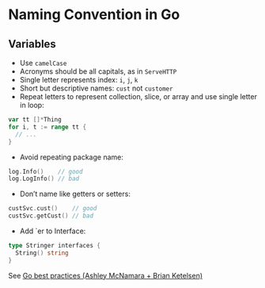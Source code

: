 # Naming Convention in Go

## Variables

* Use `camelCase`
* Acronyms should be all capitals, as in `ServeHTTP`
* Single letter represents index: `i`, `j`, `k`
* Short but descriptive names: `cust` not `customer`
* Repeat letters to represent collection, slice, or array and use single letter in loop:

```go
var tt []*Thing
for i, t := range tt {
  // ...
}
```

* Avoid repeating package name:

```go
log.Info()    // good
log.LogInfo() // bad
```

* Don’t name like getters or setters:

```go
custSvc.cust()    // good
custSvc.getCust() // bad
```

* Add `er to Interface:

```go
type Stringer interfaces {
  String() string
}
```

See [Go best practices (Ashley McNamara + Brian Ketelsen)](https://www.youtube.com/watch?v=MzTcsI6tn-0)
